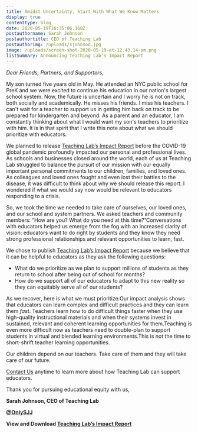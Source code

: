 ```yaml
---
title: Amidst Uncertainty, Start With What We Know Matters
display: true
contenttype: blog
date: 2020-05-19T16:35:06.168Z
postauthorname: Sarah Johnson
postauthortitle: CEO of Teaching Lab
postauthorimg: /uploads/sjohnson.jpg
image: /uploads/screen-shot-2020-05-19-at-12.43.14-pm.png
listSummary: Announcing Teaching Lab’s Impact Report
---
```

*Dear Friends, Partners, and Supporters,*

My son turned five years old in May. He attended an NYC public school for PreK and we were excited to continue his education in our nation's largest school system. Now, the future is uncertain and I worry he is not on track, both socially and academically. He misses his friends. I miss his teachers. I can't wait for a teacher to support us in getting him back on track to be prepared for kindergarten and beyond. As a parent and an educator, I am constantly thinking about what I would want my son's teachers to prioritize with him. It is in that spirit that I write this note about what we should prioritize with educators.

We planned to release [Teaching Lab’s Impact Report](https://bit.ly/2ycvCgX) before the COVID-19 global pandemic profoundly impacted our personal and professional lives. As schools and businesses closed around the world, each of us at Teaching Lab struggled to balance the pursuit of our mission with our equally important personal commitments to our children, families, and loved ones. As colleagues and loved ones fought and even lost their battles to the disease, it was difficult to think about why we should release this report. I wondered if what we would say now would be relevant to educators responding to a crisis.

So, we took the time we needed to take care of ourselves, our loved ones, and our school and system partners. We asked teachers and community members: “How are you? What do you need at this time?”Conversations with educators helped us emerge from the fog with an increased clarity of vision: educators want to do right by students and they know they need strong professional relationships and relevant opportunities to learn, fast.

We chose to publish [Teaching Lab’s Impact Report](https://bit.ly/2ycvCgX) because we believe that it can be helpful to educators as they ask the following questions:

* What do we prioritize as we plan to support millions of students as they return to school after being out of school for months?
* How do we support all of our educators to adapt to this new reality so they can equitably serve all of our students?

As we recover, here is what we must prioritize:Our impact analysis shows that educators can learn complex and difficult practices and they can learn them *fast*. Teachers learn how to do difficult things faster when they use high-quality instructional materials and when their systems invest in sustained, relevant and coherent learning opportunities for them.Teaching is even more difficult now as teachers need to double-plan to support students in virtual and blended learning environments.This is not the time to short-shrift teacher learning opportunities.

Our children depend on our teachers. Take care of them and they will take care of our future.

[Contact Us](info@teachinglab.org) anytime to learn more about how Teaching Lab can support educators.

Thank you for pursuing educational equity with us,

**Sarah Johnson, CEO of Teaching Lab**

**[@OnlySJJ](https://twitter.com/OnlySJJ)**



**View and Download [Teaching Lab’s Impact Report](https://bit.ly/2ycvCgX)**
